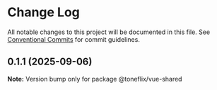 # Change Log

All notable changes to this project will be documented in this file.
See [Conventional Commits](https://conventionalcommits.org) for commit guidelines.

## 0.1.1 (2025-09-06)

**Note:** Version bump only for package @toneflix/vue-shared
